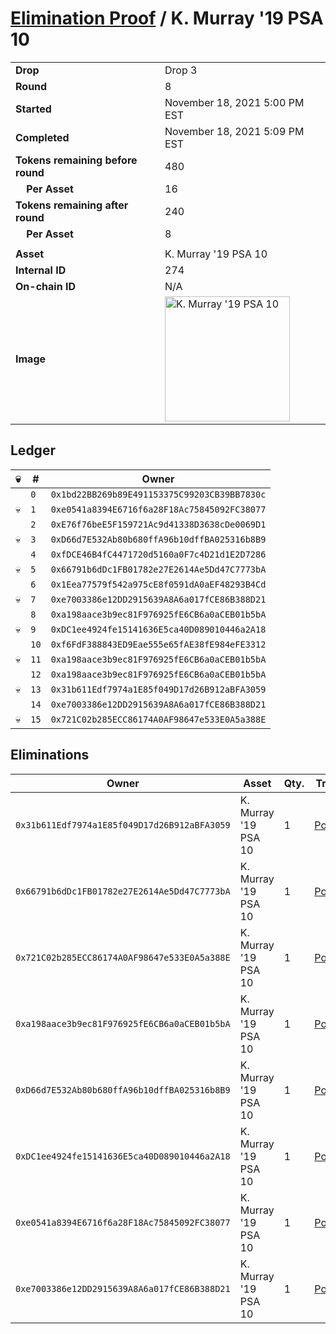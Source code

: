 # [Elimination Proof](./readme.md) / K. Murray &#039;19 PSA 10

|||
|---|---|
| **Drop** | Drop 3 |
| **Round** | 8 |
| **Started** | November 18, 2021 5:00 PM EST |
| **Completed** | November 18, 2021 5:09 PM EST |
| **Tokens remaining before round** | 480 |
| **&nbsp;&nbsp;&nbsp;&nbsp;Per Asset** | 16 |
| **Tokens remaining after round** | 240 |
| **&nbsp;&nbsp;&nbsp;&nbsp;Per Asset** | 8 |
| | |
| **Asset** | K. Murray &#039;19 PSA 10 |
| **Internal ID** | 274 |
| **On-chain ID** | N/A |
| **Image** | <img src="https://tcdn.blokpax.com/94d9199b-dc3f-452d-be1d-e61c60f60c94/fa02fa8d859f00eaca0f2b0d63389581f6d6fc3851c6385af56ea875e989cc97.jpg" height="200" alt="K. Murray &#039;19 PSA 10" /> |

## Ledger

| 💀 | # | Owner |
| --- | --- | --- |
|  | `0` | `0x1bd22BB269b89E491153375C99203CB39BB7830c` |
| 💀 | `1` | `0xe0541a8394E6716f6a28F18Ac75845092FC38077` |
|  | `2` | `0xE76f76beE5F159721Ac9d41338D3638cDe0069D1` |
| 💀 | `3` | `0xD66d7E532Ab80b680ffA96b10dffBA025316b8B9` |
|  | `4` | `0xfDCE46B4fC4471720d5160a0F7c4D21d1E2D7286` |
| 💀 | `5` | `0x66791b6dDc1FB01782e27E2614Ae5Dd47C7773bA` |
|  | `6` | `0x1Eea77579f542a975cE8f0591dA0aEF48293B4Cd` |
| 💀 | `7` | `0xe7003386e12DD2915639A8A6a017fCE86B388D21` |
|  | `8` | `0xa198aace3b9ec81F976925fE6CB6a0aCEB01b5bA` |
| 💀 | `9` | `0xDC1ee4924fe15141636E5ca40D089010446a2A18` |
|  | `10` | `0xf6FdF388843ED9Eae555e65fAE38fE984eFE3312` |
| 💀 | `11` | `0xa198aace3b9ec81F976925fE6CB6a0aCEB01b5bA` |
|  | `12` | `0xa198aace3b9ec81F976925fE6CB6a0aCEB01b5bA` |
| 💀 | `13` | `0x31b611Edf7974a1E85f049D17d26B912aBFA3059` |
|  | `14` | `0xe7003386e12DD2915639A8A6a017fCE86B388D21` |
| 💀 | `15` | `0x721C02b285ECC86174A0AF98647e533E0A5a388E` |


## Eliminations

| Owner | Asset | Qty. | Transaction |
| --- | --- | --- | --- |
| `0x31b611Edf7974a1E85f049D17d26B912aBFA3059` | K. Murray '19 PSA 10 | 1 | [Polygonscan](https://polygonscan.com/tx/0xf6e30dbacefac1efc94289f5df91af5d6e51596824e86f847a0ef3553c66dfb7) |
| `0x66791b6dDc1FB01782e27E2614Ae5Dd47C7773bA` | K. Murray '19 PSA 10 | 1 | [Polygonscan](https://polygonscan.com/tx/0xe920f3f0fd6752bce12d56144854160361a271adeb88bb284e70c2f156e488c9) |
| `0x721C02b285ECC86174A0AF98647e533E0A5a388E` | K. Murray '19 PSA 10 | 1 | [Polygonscan](https://polygonscan.com/tx/0x723b42829495c8cc24615197d62221ce4a09310b8c83700e267d2d1e1b1bf573) |
| `0xa198aace3b9ec81F976925fE6CB6a0aCEB01b5bA` | K. Murray '19 PSA 10 | 1 | [Polygonscan](https://polygonscan.com/tx/0x47aa102053953c9a293aea2f8b7f271071d9804c8b654679d1a6de9c2c3013c8) |
| `0xD66d7E532Ab80b680ffA96b10dffBA025316b8B9` | K. Murray '19 PSA 10 | 1 | [Polygonscan](https://polygonscan.com/tx/0xed84a096f994961fb4e344355f62815b1041c2bbb2d482b7ff84fadfd6ac31e8) |
| `0xDC1ee4924fe15141636E5ca40D089010446a2A18` | K. Murray '19 PSA 10 | 1 | [Polygonscan](https://polygonscan.com/tx/0x71ea15b7bba499096caf5e5d0caee80cb56e1408a5d82ecfd1efb267ac03d2e1) |
| `0xe0541a8394E6716f6a28F18Ac75845092FC38077` | K. Murray '19 PSA 10 | 1 | [Polygonscan](https://polygonscan.com/tx/0x041de84a5a0bace798dfe5e976e4443c437a5f793cd6d55c741eba777706c845) |
| `0xe7003386e12DD2915639A8A6a017fCE86B388D21` | K. Murray '19 PSA 10 | 1 | [Polygonscan](https://polygonscan.com/tx/0x117e3811c0e81ff349a6dde7dc3790dda1fe5102f844e609faa5d47d4b9e187f) |
